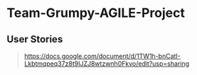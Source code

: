 # Team-Grumpy-AGILE-Project


## User Stories
> https://docs.google.com/document/d/1TW1h-bnCatI-Lkbtmqpeq37z8t9IJZJ8wtzwnh0Fkvo/edit?usp=sharing
